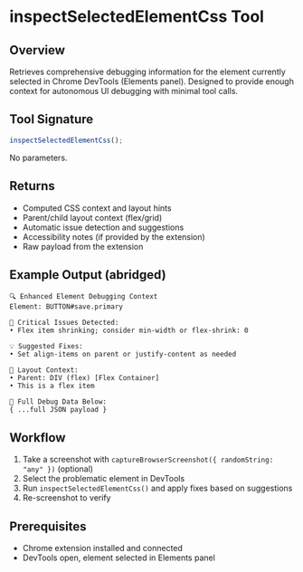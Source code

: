 # inspectSelectedElementCss Tool

## Overview

Retrieves comprehensive debugging information for the element currently selected in Chrome DevTools (Elements panel). Designed to provide enough context for autonomous UI debugging with minimal tool calls.

## Tool Signature

```typescript
inspectSelectedElementCss();
```

No parameters.

## Returns

- Computed CSS context and layout hints
- Parent/child layout context (flex/grid)
- Automatic issue detection and suggestions
- Accessibility notes (if provided by the extension)
- Raw payload from the extension

## Example Output (abridged)

```
🔍 Enhanced Element Debugging Context
Element: BUTTON#save.primary

🚨 Critical Issues Detected:
• Flex item shrinking; consider min-width or flex-shrink: 0

💡 Suggested Fixes:
• Set align-items on parent or justify-content as needed

📐 Layout Context:
• Parent: DIV (flex) [Flex Container]
• This is a flex item

📄 Full Debug Data Below:
{ ...full JSON payload }
```

## Workflow

1) Take a screenshot with `captureBrowserScreenshot({ randomString: "any" })` (optional)
2) Select the problematic element in DevTools
3) Run `inspectSelectedElementCss()` and apply fixes based on suggestions
4) Re-screenshot to verify

## Prerequisites

- Chrome extension installed and connected
- DevTools open, element selected in Elements panel

